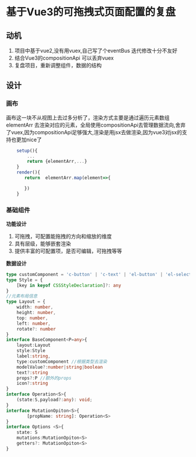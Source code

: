

# 基于Vue3的可拖拽式页面配置的复盘  
  

## 动机

1. 项目中基于vue2,没有用vuex,自己写了个eventBus 迭代修改十分不友好
2. 结合Vue3的compositionApi 可以丢弃vuex
3. 复盘项目，重新调整组件，数据的结构


## 设计

### 画布

画布这一块不从视图上去过多分析了，渲染方式主要是通过遍历元素数组 elementArr 去渲染对应的元素，全局使用compositionApi去管理数据流向,舍弃了vuex,因为compositionApi足够强大,渲染是用jsx去做渲染,因为vue3对jsx的支持也更加nice了
```javascript
    setup(){
        ...
        return {elementArr,...}
    }
    render(){
       return  elementArr.map(element=>{

       })
    }
```

### 基础组件

**功能设计**

1. 可拖拽，可配置能拖拽的方向和缩放的维度
2. 具有层级，能够嵌套渲染
3. 提供丰富的可配置项，是否可编辑，可拖拽等等

**数据设计**  
```typescript
type customComponent = 'c-button' | 'c-text' | 'el-button' | 'el-select' |'el-switch'
type Style = {
    [key in keyof CSSStyleDeclaration]?: any
}
//元素布局信息
type Layout = {
    width: number,
    height: number,
    top: number,
    left: number,
    rotate?: number
}
interface BaseComponent<P=any>{
    layout:Layout
    style:Style
    label:string,
    type:customComponent //根据类型去渲染
    modelValue?:number|string|boolean
    text?:string
    props?:P //额外的props
    icon?:string
}
interface Operation<S>{
    (state:S,payload?:any): void;
}
interface MutationOpiton<S>{
        [propName: string]: Operation<S>
}
interface Options <S>{
    state: S
    mutations:MutationOpiton<S>
    getters?: MutationOpiton<S>
}
```
